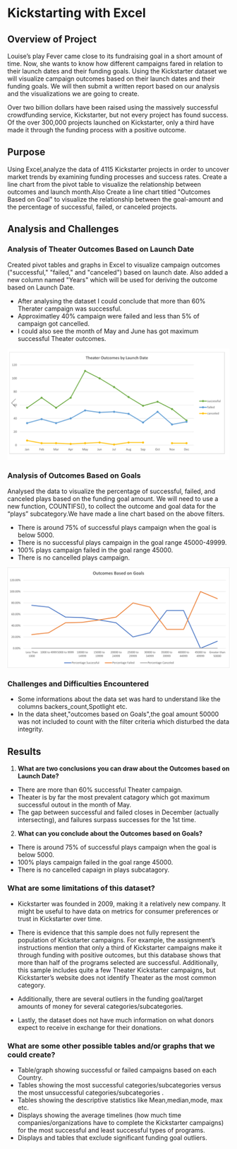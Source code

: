 # Kickstarting with Excel

## Overview of Project

Louise’s play Fever came close to its fundraising goal in a short amount of time. Now, she wants to know how different campaigns fared in relation to their launch dates and their funding goals. Using the Kickstarter dataset we will visualize campaign outcomes based on their launch dates and their funding goals. We will then submit a written report based on our analysis and the visualizations we are going to create.

Over two billion dollars have been raised using the massively successful crowdfunding service, Kickstarter, but not every project has found success. Of the over 300,000 projects launched on Kickstarter, only a third have made it through the funding process with a positive outcome.


## Purpose

Using Excel,analyze the data of 4115 Kickstarter projects in order to uncover market trends by examining funding processes and success rates.
Create a line chart from the pivot table to visualize the relationship between outcomes and launch month.Also Create a line chart titled "Outcomes Based on Goal" to visualize the relationship between the goal-amount and the percentage of successful, failed, or canceled projects.



## Analysis and Challenges

### Analysis of Theater Outcomes Based on Launch Date
Created pivot tables and graphs in Excel to visualize campaign outcomes ("successful," "failed," and "canceled") based on launch date. Also added a new column named "Years" which will be used for deriving the outcome based on Launch Date.
* After analysing the dataset I could conclude that more than 60% Therater campaign was successful. 
* Approximatley 40% campaign were failed and less than 5% of campaign got cancelled. 
* I could also see the month of May and June has got maximum successful Theater outcomes. 

![Theater Outcome Based on Launch Date](Images/Theater_Outcomes_vs_Launch.png)

### Analysis of Outcomes Based on Goals
Analysed the data to visualize the percentage of successful, failed, and canceled plays based on the funding goal amount. We will need to use a new function, COUNTIFS(), to collect the outcome and goal data for the “plays” subcategory.We have made a line chart based on the above filters.
* There is around 75% of successful plays campaign when the goal is below 5000. 
* There is no successful plays campaign in the goal range 45000-49999. 
* 100% plays campaign failed in the goal range 45000. 
* There is no cancelled plays campaign. 

![Outcomes Based on Goals](Images/Outcomes_vs_Goals.png)

### Challenges and Difficulties Encountered

* Some informations about the data set was hard to understand like the columns backers_count,Spotlight etc.
* In the data sheet,"outcomes based on Goals",the goal amount 50000 was not included to count with the filter criteria which disturbed the data integrity. 


## Results

1. **What are two conclusions you can draw about the Outcomes based on Launch Date?**

* There are more than 60% successful Theater campaign.
* Theater is by far the most prevalent catagory which got maximum successful outout in the month of May.
* The gap between successful and failed closes in December (actually intersecting), and failures surpass successes for the 1st time.

2. **What can you conclude about the Outcomes based on Goals?**

* There is around 75% of successful plays campaign when the goal is below 5000.
* 100% plays campaign failed in the goal range 45000.
* There is no cancelled capaign in plays subcatagory.

### What are some limitations of this dataset?

* Kickstarter was founded in 2009, making it a relatively new company. It might be useful to have data on metrics for consumer preferences or trust in Kickstarter over time.

* There is evidence that this sample does not fully represent the population of Kickstarter campaigns. For example, the assignment’s instructions mention that only a third of Kickstarter campaigns make it through funding with positive outcomes, but this database shows that more than half of the programs selected are successful. Additionally, this sample includes quite a few Theater Kickstarter campaigns, but Kickstarter’s website does not identify Theater as the most common category.

* Additionally, there are several outliers in the funding goal/target amounts of money for several categories/subcategories.

* Lastly, the dataset does not have much information on what donors expect to receive in exchange for their donations.

### What are some other possible tables and/or graphs that we could create?

* Table/graph showing successful or failed campaigns based on each Country.
* Tables showing the most successful categories/subcategories versus the most unsuccessful categories/subcategories .
* Tables showing the descriptive statistics like Mean,median,mode, max etc.
* Displays showing the average timelines (how much time companies/organizations have to complete the Kickstarter campaigns) for the most successful and least successful types of programs.
* Displays and tables that exclude significant funding goal outliers.


